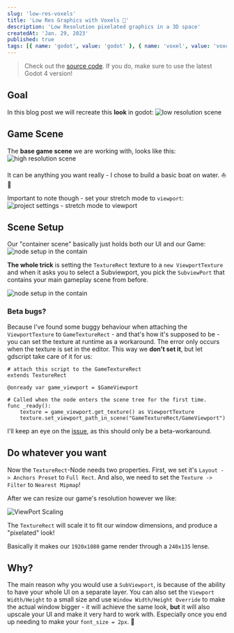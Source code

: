 ```yaml
---
slug: 'low-res-voxels'
title: 'Low Res Graphics with Voxels 🧊'
description: 'Low Resolution pixelated graphics in a 3D space'
createdAt: 'Jan. 29, 2023'
published: true
tags: [{ name: 'godot', value: 'godot' }, { name: 'voxel', value: 'voxel' }]
---
```


> Check out the <a href="https://github.com/DennisSmuda/low-rez-voxel-demo" target="_blank" rel="noreferrer">source code</a>. If you do, make sure to use the latest Godot 4 version!

## Goal

In this blog post we will recreate this **look** in godot:
![low resolution scene](/images/blog/low-res-voxels/new.png)

## Game Scene

The **base game scene** we are working with, looks like this:
![high resolution scene](/images/blog/low-res-voxels/old.png)

It can be anything you want really - I chose to build a basic boat on water. ⛵️🌊

Important to note though - set your stretch mode to `viewport`:
![project settings - stretch mode to viewport](/images/blog/low-res-voxels/display_settings.png)

## Scene Setup

Our "container scene" basically just holds both our UI and our Game:
![node setup in the contain](/images/blog/low-res-voxels/scene_setup.png)

**The whole trick** is setting the `TextureRect` texture to a `new ViewportTexture` and when it asks you to select a Subviewport, you pick the `SubviewPort` that contains your main gameplay scene from before.

![node setup in the contain](/images/blog/low-res-voxels/viewport_texture.png)

### Beta bugs?

Because I've found some buggy behaviour when attaching the `ViewportTexture` to `GameTextureRect` - and that's how it's supposed to be - you can set the texture at runtime as a workaround. The error only occurs when the texture is set in the editor. This way we **don't set it**, but let gdscript take care of it for us:

```gdscript
# attach this script to the GameTextureRect
extends TextureRect

@onready var game_viewport = $GameViewport

# Called when the node enters the scene tree for the first time.
func _ready():
	texture = game_viewport.get_texture() as ViewportTexture
	texture.set_viewport_path_in_scene("GameTextureRect/GameViewport")

```

I'll keep an eye on the <a href="https://github.com/godotengine/godot/pull/64388" target="_blank" rel="noreferrer">issue</a>, as this should only be a beta-workaround.

## Do whatever you want

Now the `TextureRect`-Node needs two properties. First, we set it's `Layout -> Anchors Preset` to `Full Rect`. And also, we need to set the `Texture -> Filter` to `Nearest Mipmap`!

After we can resize our game's resolution however we like:

![ViewPort Scaling](/images/blog/low-res-voxels/viewport_settings.png)

The `TextureRect` will scale it to fit our window dimensions, and produce a "pixelated" look!

Basically it makes our `1920x1080` game render through a `240x135` lense.

## Why?

The main reason why you would use a `SubViewport`, is because of the ability to have your whole UI on a separate layer.
You can also set the `Viewport Width/Height` to a small size and use `Window Width/Height Override` to make the actual window bigger - it will achieve the same look, **but** it will also upscale your UI and make it very hard to work with. Especially once you end up needing to make your `font_size = 2px`. 🤔
